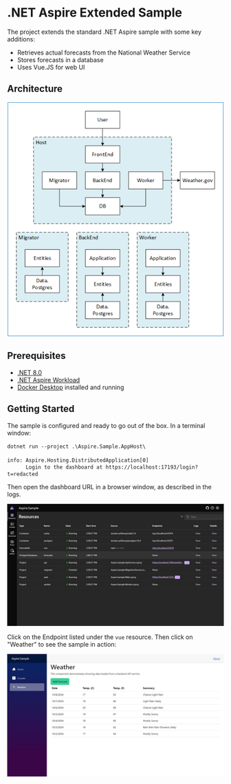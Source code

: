 # .NET Aspire Extended Sample

The project extends the standard .NET Aspire sample with some key additions:

* Retrieves actual forecasts from the National Weather Service
* Stores forecasts in a database
* Uses Vue.JS for web UI

## Architecture

![Architecture](./docs/Architecture.png)

## Prerequisites

* [.NET 8.0](https://dotnet.microsoft.com/download/dotnet/8.0)
* [.NET Aspire Workload](https://learn.microsoft.com/en-us/dotnet/aspire/fundamentals/setup-tooling)
* [Docker Desktop](https://www.docker.com/products/docker-desktop) installed and running

## Getting Started

The sample is configured and ready to go out of the box. In a terminal window:

```dotnetcli
dotnet run --project .\Aspire.Sample.AppHost\

info: Aspire.Hosting.DistributedApplication[0]
      Login to the dashboard at https://localhost:17193/login?t=redacted
```

Then open the dashboard URL in a browser window, as described in the logs.

![Dashboard](./docs/images/screen-dashboard.png)

Click on the Endpoint listed under the `vue` resource. Then click on "Weather" to see the sample in action:

![Vue](./docs/images/screen-vue.png)
